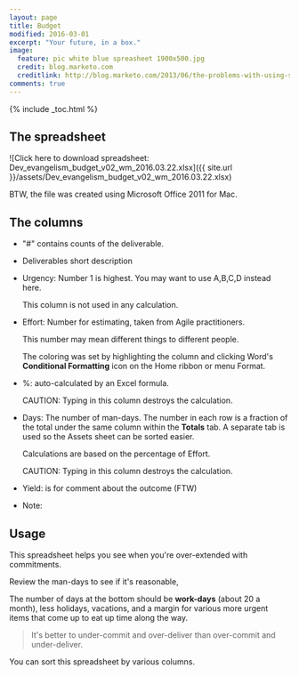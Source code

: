 ```yaml
---
layout: page
title: Budget
modified: 2016-03-01
excerpt: "Your future, in a box."
image:
  feature: pic white blue spreasheet 1900x500.jpg
  credit: blog.marketo.com
  creditlink: http://blog.marketo.com/2013/06/the-problems-with-using-spreadsheets-to-manage-your-marketing-budget.html
comments: true
---
```


{% include _toc.html %}

## The spreadsheet

![Click here to download spreadsheet: Dev_evangelism_budget_v02_wm_2016.03.22.xlsx]({{ site.url }}/assets/Dev_evangelism_budget_v02_wm_2016.03.22.xlsx)

BTW, the file was created using Microsoft Office 2011 for Mac.

<!-- WARNING: Word locks the file when it open a file, which makes Jekyll think it doesn't exist.
-->

## The columns

* "#" contains counts of the deliverable.

* Deliverables short description

* Urgency: Number 1 is highest. You may want to use A,B,C,D instead here.

  This column is not used in any calculation.
 
* Effort: Number for estimating, taken from Agile practitioners.

  This number may mean different things to different people.

  The coloring was set by highlighting the column and clicking Word's **Conditional Formatting** icon
  on the Home ribbon or menu Format.

* %: auto-calculated by an Excel formula.

  CAUTION: Typing in this column destroys the calculation.

* Days: The number of man-days. The number in each row is a fraction of the 
  total under the same column within the **Totals** tab.
  A separate tab is used so the Assets sheet can be sorted easier.

  Calculations are based on the percentage of Effort.
  
  CAUTION: Typing in this column destroys the calculation.

* Yield: is for comment about the outcome (FTW)

* Note:

## Usage

This spreadsheet helps you see when you're over-extended with commitments.

Review the man-days to see if it's reasonable, 

The number of days at the bottom should be **work-days** (about 20 a month),
less holidays, vacations, and 
a margin for various more urgent items that 
come up to eat up time along the way.

> It's better to under-commit and over-deliver than over-commit and under-deliver.

You can sort this spreadsheet by various columns.
